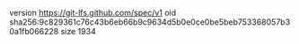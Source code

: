version https://git-lfs.github.com/spec/v1
oid sha256:9c829361c76c43b6eb66b9c9634d5b0e0ce0be5beb753368057b30a1fb066228
size 1934

